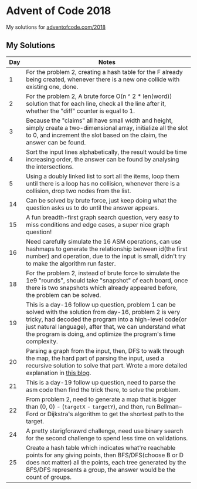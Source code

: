 # Advent of Code 2018
My solutions for [adventofcode.com/2018](https://adventofcode.com/2018)

## My Solutions
| Day | Notes |
|---|-------|
| 1  | For the problem 2, creating a hash table for the F already being created, whenever there is a new one collide with existing one, done.|
| 2  | For the problem 2, A brute force O(n ^ 2 * len(word)) solution that for each line, check all the line after it, whether the "diff" counter is equal to 1.|
| 3  | Because the "claims" all have small width and height, simply create a two-dimensional array, initialize all the slot to 0, and increment the slot based on the claim, the answer can be found.|
| 4  | Sort the input lines alphabetically, the result would be time increasing order, the answer can be found by analysing the intersections.|
| 5  | Using a doubly linked list to sort all the items, loop them until there is a loop has no collision, whenever there is a collision, drop two nodes from the list.|
| 14 | Can be solved by brute force, just keep doing what the question asks us to do until the answer appears.|
| 15 | A fun breadth-first graph search question, very easy to miss conditions and edge cases, a super nice graph question!|
| 16 | Need carefully simulate the 16 ASM operations, can use hashmaps to generate the relationship between id(the first number) and operation, due to the input is small, didn't try to make the algorithm run faster.|
| 18 | For the problem 2, instead of brute force to simulate the 1e9 "rounds", should take "snapshot" of each board, once there is two snapshots which already appeared before, the problem can be solved.|
| 19 | This is a day-16 follow up question, problem 1 can be solved with the solution from day-16, problem 2 is very tricky, had decoded the program into a high-level code(or just natural language), after that, we can understand what the program is doing, and optimize the program's time complexity.|
| 20 | Parsing a graph from the input, then, DFS to walk through the map, the hard part of parsing the input, used a recursive solution to solve that part. Wrote a more detailed explanation in [this blog](https://medium.com/@davidguandev/aoc-2018-day-20-a-regular-map-1ef024e85c22).|
| 21 | This is a day-19 follow up question, need to parse the asm code then find the trick there, to solve the problem.|
| 22 | From problem 2, need to generate a map that is bigger than (0, 0) - (`targetX` - `targetY`), and then, run Bellman–Ford or Dijkstra's algorithm to get the shortest path to the target.|
| 24 | A pretty starigforawrd challenge, need use binary search for the second challenge to spend less time on validations.|
| 25 | Create a hash table which indicates what're reachable points for any giving points, then BFS/DFS(choose B or D does not matter) all the points, each tree generated by the BFS/DFS represents a group, the answer would be the count of groups. |

